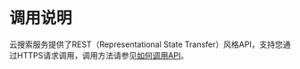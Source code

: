 # 调用说明<a name="css_03_0052"></a>

云搜索服务提供了REST（Representational State Transfer）风格API，支持您通过HTTPS请求调用，调用方法请参见[如何调用API](如何调用API.md)。  


